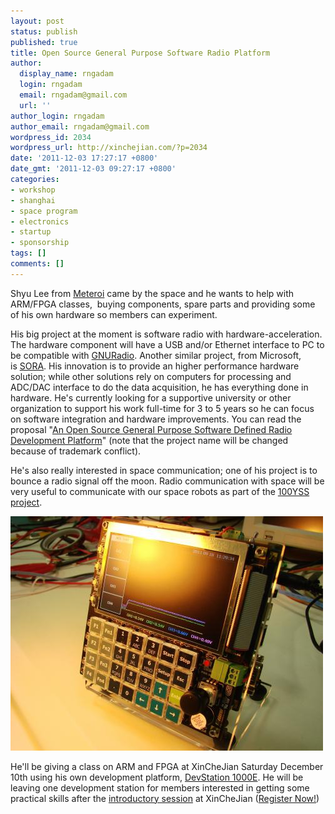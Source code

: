 ```yaml
---
layout: post
status: publish
published: true
title: Open Source General Purpose Software Radio Platform
author:
  display_name: rngadam
  login: rngadam
  email: rngadam@gmail.com
  url: ''
author_login: rngadam
author_email: rngadam@gmail.com
wordpress_id: 2034
wordpress_url: http://xinchejian.com/?p=2034
date: '2011-12-03 17:27:17 +0800'
date_gmt: '2011-12-03 09:27:17 +0800'
categories:
- workshop
- shanghai
- space program
- electronics
- startup
- sponsorship
tags: []
comments: []
---
```

<p><!--:en-->Shyu Lee from <a href="http://www.meteroi.com">Meteroi</a> came by the space and he wants to help with ARM/FPGA classes, &nbsp;buying components, spare parts and providing some of his own hardware so members can experiment.</p>
<p>His big project at the moment is software radio with hardware-acceleration. The hardware component will have a USB and/or Ethernet interface to PC to be compatible with <a href="http://www.gnuradio.org">GNURadio</a>.&nbsp;Another similar project, from Microsoft, is&nbsp;<a href="http://research.microsoft.com/en-us/projects/sora/">SORA</a>. His innovation is to provide an higher performance hardware solution; while other solutions rely on computers for processing and ADC/DAC interface to do the data acquisition, he has everything done in hardware. He's currently looking for a supportive university or other organization to support his work full-time for 3 to 5 years so he can focus on software integration and hardware improvements.&nbsp;You can read the proposal "<a href="http://www.flexsdr.com/Proposal.pdf">An Open Source General Purpose Software Defined Radio Development Platform</a>" (note that the project name will be changed because of trademark conflict).</p>
<p>He's also really interested in space communication; one of his project is to bounce a radio signal off the moon. Radio communication with space will be very useful to communicate with our space robots as part of the <a href="http://xinchejian.com/category/100yss/">100YSS project</a>.</p>
<p><a href="http://xinchejian.com/2011/12/03/open-source-general-purpose-software-radio-platform/ds1000e/" rel="attachment wp-att-2035"><img class="aligncenter size-full wp-image-2035" title="DS1000E" src="/uploads/2011/12/DS1000E.jpg" alt="" width="500" height="375" /></a></p>
<p>He'll be giving a class on ARM and FPGA at XinCheJian Saturday December 10th using his own development platform, <a href="http://www.meteroi.com/node/22">DevStation 1000E</a>. He will be leaving one development station for members interested in getting some practical skills after the <a href="http://xinchejian.com/event/?ee=82">introductory session</a>&nbsp;at XinCheJian (<a href="http://xinchejian.com/event/?ee=82">Register Now!</a>)<!--:--></p>
